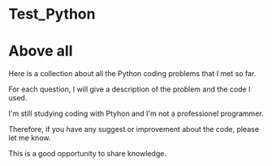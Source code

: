# Test_Python

# Above all 
Here is a collection about all the Python coding problems that I met so far.

For each question, I will give a description of the problem and the code I used. 

I'm still studying coding with Ptyhon and I'm not a professionel programmer. 

Therefore, if you have any suggest or improvement about the code, please let me know. 

This is a good opportunity to share knowledge. 
